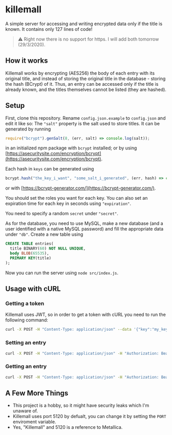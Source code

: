 # killemall
A simple server for accessing and writing encrypted data only if the title is known. It contains only 127 lines of code!

> :warning: Right now there is no support for https. I will add both tomorrow (29/3/2020).

## How it works
Killemall works by encrypting (AES256) the body of each entry with its original title, and instead of storing the original title in the database - storing the hash (BCrypt) of it. Thus, an entry can be accessed only if the title is already known, and the titles themselves cannot be listed (they are hashed).

## Setup
First, clone this repository. Rename `config.json.example` to `config.json` and edit it like so:
The `"salt"` property is the salt used to store titles. It can be generated by running
```javascript
require("bcrypt").genSalt(8, (err, salt) => console.log(salt));
```
in an initialized npm package with `bcrypt` installed; or by using [https://asecuritysite.com/encryption/bcrypt](https://asecuritysite.com/encryption/bcrypt).

Each hash in `keys` can be generated using
```javascript
bcrypt.hash("the_key_i_want", "some_salt_i_generated", (err, hash) => console.log(hash));
```
or with [https://bcrypt-generator.com/](https://bcrypt-generator.com/).

You should set the roles you want for each key. You can also set an expiration time for each key in seconds using `"expiration"`.

You need to specify a random `secret` under `"secret"`.

As for the database, you need to use MySQL, make a new database (and a user identified with a native MySQL password) and fill the appropriate data under `"db"`. Create a new table using
```sql
CREATE TABLE entries(
  title BINARY(60) NOT NULL UNIQUE,
  body BLOB(65535),
  PRIMARY KEY(title)
);
```
Now you can run the server using `node src/index.js`.
## Usage with cURL
### Getting a token
Killemall uses JWT, so in order to get a token with cURL you need to run the following command:
```bash
curl -X POST -H "Content-Type: application/json" --data '{"key":"my_key"}' http://localhost:5120/conn
```
### Setting an entry
```bash
curl -X POST -H "Content-Type: application/json" -H "Authorization: Bearer <my_token>" http://localhost:5120/set --data  '{"title":"<entry_title>","body":"<entry_body>"}'
```
### Getting an entry
```bash
curl -X POST -H "Content-Type: application/json" -H "Authorization: Bearer <my_token>" http://localhost:5120/get --data '{"title":"<entry_title>"}'
```
## A Few More Things
 - This project is a hobby, so it might have security leaks which I'm unaware of.
 - Killemall uses port 5120 by defualt, you can change it by setting the `PORT` enviroment variable.
 - Yes, "Killemall" and 5120 is a reference to Metallica.
